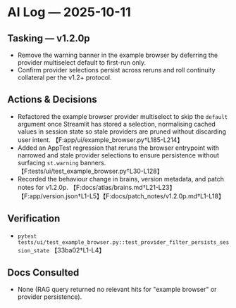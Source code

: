 # AI Log — 2025-10-11

## Tasking — v1.2.0p
- Remove the warning banner in the example browser by deferring the provider multiselect default to first-run only.
- Confirm provider selections persist across reruns and roll continuity collateral per the v1.2+ protocol.

## Actions & Decisions
- Refactored the example browser provider multiselect to skip the `default` argument once Streamlit has stored a selection, normalising cached values in session state so stale providers are pruned without discarding user intent. 【F:app/ui/example_browser.py†L185-L214】
- Added an AppTest regression that reruns the browser entrypoint with narrowed and stale provider selections to ensure persistence without surfacing `st.warning` banners. 【F:tests/ui/test_example_browser.py†L30-L128】
- Recorded the behaviour change in brains, version metadata, and patch notes for v1.2.0p. 【F:docs/atlas/brains.md†L21-L23】【F:app/version.json†L1-L5】【F:docs/patch_notes/v1.2.0p.md†L1-L18】

## Verification
- `pytest tests/ui/test_example_browser.py::test_provider_filter_persists_session_state` 【33ba02†L1-L4】

## Docs Consulted
- None (RAG query returned no relevant hits for "example browser" or provider persistence).
